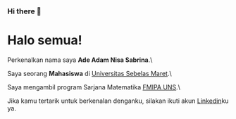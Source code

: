 ### Hi there 👋

<!--
**adeadamnisa/adeadamnisa** is a ✨ _special_ ✨ repository because its `README.md` (this file) appears on your GitHub profile.

Here are some ideas to get you started:

- 🔭 I’m currently working on ...
- 🌱 I’m currently learning ...
- 👯 I’m looking to collaborate on ...
- 🤔 I’m looking for help with ...
- 💬 Ask me about ...
- 📫 How to reach me: ...
- 😄 Pronouns: ...
- ⚡ Fun fact: ...
-->
# Halo semua! 

Perkenalkan nama saya **Ade Adam Nisa Sabrina**.\

Saya seorang **Mahasiswa** di [Universitas Sebelas Maret](https://uns.ac.id/en//).\

Saya mengambil program Sarjana Matematika [FMIPA UNS](https://mipa.uns.ac.id/).\

Jika kamu tertarik untuk berkenalan denganku, silakan ikuti akun [Linkedin](https://www.linkedin.com/in/adeadamnisa/)ku ya.
